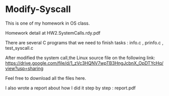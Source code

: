 # Modify-Syscall
This is one of my homework in OS class.

Homework detail at HW2.SystemCalls.rdy.pdf

There are several C programs that we need to finish tasks : info.c , prinfo.c , test_syscall.c

After modified the system call,the Linux source file on the following link:
https://drive.google.com/file/d/1_zVc3HQNV7wpTB3HngJcbnX_OpDTYcHq/view?usp=sharing

Feel free to download all the files here.

I also wrote a report about how I did it step by step : report.pdf
